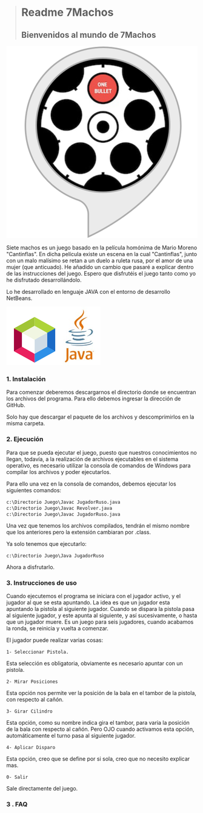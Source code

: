 ># Readme 7Machos
>## Bienvenidos al mundo de 7Machos     

![enter image description here](Images/IconoJuego.png)

Siete machos es un juego basado en la película homónima de Mario Moreno "Cantinflas". En dicha película existe un escena en la cual "Cantinflas", junto con un malo malísimo se retan a un duelo a ruleta rusa, por el amor de una mujer (que anticuado). 
He añadido un cambio que pasaré a explicar dentro de las instrucciones del juego. Espero que disfrutéis el juego tanto como yo he disfrutado desarrollándolo.

Lo he desarrollado en lenguaje JAVA con el entorno de desarrollo NetBeans.

![enter image description here](Images/IconoJavaNetbeans.png)
 ### 1. Instalación
 Para comenzar deberemos descargarnos el directorio donde se encuentran los archivos del programa. 
 Para ello debemos ingresar la dirección de GitHub.

Solo hay que descargar el paquete de los archivos y descomprimirlos en la misma carpeta.

### 2. Ejecución
Para que se pueda ejecutar el juego, puesto que nuestros conocimientos no llegan, todavía, a la realización de archivos ejecutables en el sistema operativo, es necesario utilizar la consola de comandos de Windows para compilar los archivos y poder ejecutarlos.

Para ello una vez en la consola de comandos, debemos ejecutar los siguientes comandos:

    c:\Directorio Juego\Javac JugadorRuso.java
    c:\Directorio Juego\Javac Revolver.java
    c:\Directorio Juego\Javac JugadorRuso.java

Una vez que tenemos los archivos compilados, tendrán el mismo nombre que los anteriores pero la extensión cambiaran por .class.

Ya solo tenemos que ejecutarlo:

    c:\Directorio Juego\Java JugadorRuso
Ahora a disfrutarlo.

### 3. Instrucciones de uso

Cuando ejecutemos el programa se iniciara con el jugador activo, y el jugador al que se esta apuntando.
La idea es que un jugador esta apuntando la pistola al siguiente jugador. Cuando se dispara la pistola pasa al siguiente jugador, y este apunta al siguiente, y así sucesivamente, o hasta que un jugador muere. Es un juego para seis jugadores, cuando acabamos la ronda, se reinicia y vuelta a comenzar.

El jugador puede realizar varias cosas:

    1- Seleccionar Pistola.
 
 Esta selección es obligatoria, obviamente es necesario apuntar con un pistola.
   

    2- Mirar Posiciones
 Esta opción nos permite ver la posición de la bala en el tambor de la pistola, con respecto al cañón.

    3- Girar Cilindro
Esta opción, como su nombre indica gira el tambor, para varia la posición de la bala con respecto al cañón. 
Pero OJO cuando activamos esta opción, automáticamente el turno pasa al siguiente jugador.

    4- Aplicar Disparo

Esta opción, creo que se define por si sola, creo que no necesito explicar mas.

    0- Salir

Sale directamente del juego.

### 3 . FAQ
